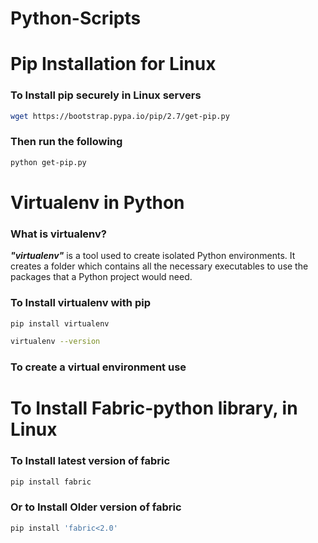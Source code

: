 # Python-Scripts

# Pip Installation for Linux  

### To Install pip securely in Linux servers
```sh
wget https://bootstrap.pypa.io/pip/2.7/get-pip.py
```
### Then run the following
```sh
python get-pip.py
```

# Virtualenv in Python
### What is virtualenv?
***"virtualenv"*** is a tool used to create isolated Python environments. It creates a folder which contains all the necessary executables to use the packages that a Python project would need.
 ### To Install virtualenv with pip
 ```sh
pip install virtualenv
```
 ```sh
virtualenv --version
```
### To create a virtual environment use


# To Install Fabric-python library, in Linux
### To Install latest version of fabric 
```sh
pip install fabric
```
### Or to Install Older version of fabric 
```sh
pip install 'fabric<2.0'
```
